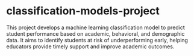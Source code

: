# classification-models-project
This project develops a machine learning classification model to predict student performance based on academic, behavioral, and demographic data. It aims to identify students at risk of underperforming early, helping educators provide timely support and improve academic outcomes.
